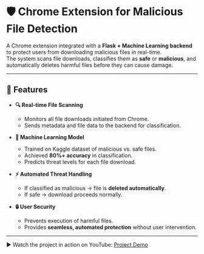 # 🛡️ Chrome Extension for Malicious File Detection

A Chrome extension integrated with a **Flask + Machine Learning backend** to protect users from downloading malicious files in real-time.  
The system scans file downloads, classifies them as **safe** or **malicious**, and automatically deletes harmful files before they can cause damage.  

---

## 🌟 Features

- **🔍 Real-time File Scanning**
  - Monitors all file downloads initiated from Chrome.
  - Sends metadata and file data to the backend for classification.

- **🤖 Machine Learning Model**
  - Trained on Kaggle dataset of malicious vs. safe files.
  - Achieved **80%+ accuracy** in classification.
  - Predicts threat levels for each file download.

- **⚡ Automated Threat Handling**
  - If classified as malicious → file is **deleted automatically**.
  - If safe → download proceeds normally.

- **🔒 User Security**
  - Prevents execution of harmful files.
  - Provides **seamless, automated protection** without user intervention.

---

▶️ Watch the project in action on YouTube: [Project Demo](https://youtu.be/I83q20Vxx04)  
